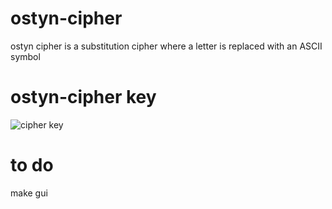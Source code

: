 # ostyn-cipher
ostyn cipher is a substitution cipher where a letter is replaced with an ASCII symbol 

# ostyn-cipher key
![cipher key](https://cdn.discordapp.com/attachments/885266966166765611/917346558100529202/ascipher.jpg)

# to do
make gui 

